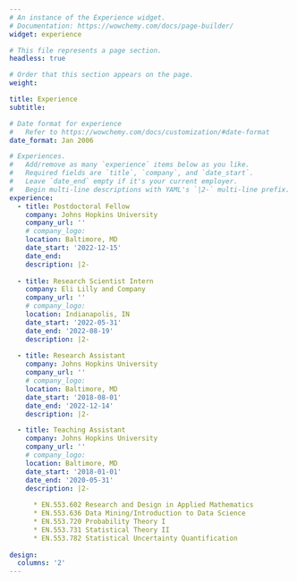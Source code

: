 ```yaml
---
# An instance of the Experience widget.
# Documentation: https://wowchemy.com/docs/page-builder/
widget: experience

# This file represents a page section.
headless: true

# Order that this section appears on the page.
weight: 

title: Experience
subtitle:

# Date format for experience
#   Refer to https://wowchemy.com/docs/customization/#date-format
date_format: Jan 2006

# Experiences.
#   Add/remove as many `experience` items below as you like.
#   Required fields are `title`, `company`, and `date_start`.
#   Leave `date_end` empty if it's your current employer.
#   Begin multi-line descriptions with YAML's `|2-` multi-line prefix.
experience:
  - title: Postdoctoral Fellow
    company: Johns Hopkins University
    company_url: ''
    # company_logo: 
    location: Baltimore, MD
    date_start: '2022-12-15'
    date_end: 
    description: |2-
    
  - title: Research Scientist Intern
    company: Eli Lilly and Company
    company_url: ''
    # company_logo: 
    location: Indianapolis, IN
    date_start: '2022-05-31'
    date_end: '2022-08-19'
    description: |2-
  
  - title: Research Assistant
    company: Johns Hopkins University
    company_url: ''
    # company_logo: 
    location: Baltimore, MD
    date_start: '2018-08-01'
    date_end: '2022-12-14'
    description: |2-

  - title: Teaching Assistant
    company: Johns Hopkins University
    company_url: ''
    # company_logo: 
    location: Baltimore, MD
    date_start: '2018-01-01'
    date_end: '2020-05-31'
    description: |2-
    
      * EN.553.602 Research and Design in Applied Mathematics
      * EN.553.636 Data Mining/Introduction to Data Science 
      * EN.553.720 Probability Theory I 
      * EN.553.731 Statistical Theory II 
      * EN.553.782 Statistical Uncertainty Quantification
    
design:
  columns: '2'
---
```

